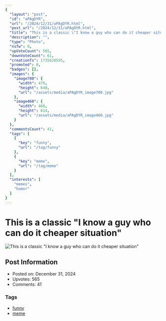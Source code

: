 ```yaml
---
{
  "layout": "post",
  "id": "aPAgDYR",
  "url": "/2024/12/31/aPAgDYR.html",
  "post_url": "/2024/12/31/aPAgDYR.html",
  "title": "This is a classic \"I know a guy who can do it cheaper situation\"",
  "description": "",
  "type": "Photo",
  "nsfw": 0,
  "upVoteCount": 565,
  "downVoteCount": 61,
  "creationTs": 1735620595,
  "promoted": 0,
  "badges": [],
  "images": {
    "image700": {
      "width": 479,
      "height": 640,
      "url": "/assets/media/aPAgDYR_image700.jpg"
    },
    "image460": {
      "width": 460,
      "height": 614,
      "url": "/assets/media/aPAgDYR_image460.jpg"
    }
  },
  "commentsCount": 41,
  "tags": [
    {
      "key": "funny",
      "url": "/tag/funny"
    },
    {
      "key": "meme",
      "url": "/tag/meme"
    }
  ],
  "interests": [
    "memes",
    "humor"
  ]
}
---
```


# This is a classic "I know a guy who can do it cheaper situation"

![This is a classic "I know a guy who can do it cheaper situation"](/assets/media/aPAgDYR_image700.jpg)

## Post Information

- Posted on: December 31, 2024
- Upvotes: 565
- Comments: 41

### Tags

- [funny](/tag/funny)
- [meme](/tag/meme)
